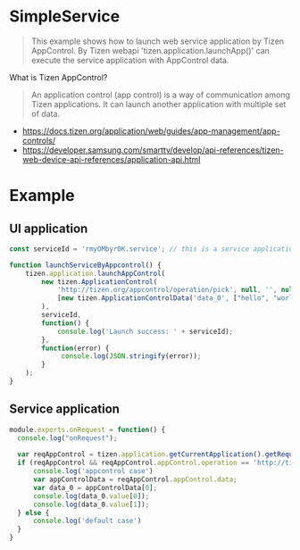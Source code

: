 # SimpleService

> This example shows how to launch web service application by Tizen AppControl.
By Tizen webapi 'tizen.application.launchApp()' can execute the service application with AppControl data.

What is Tizen AppControl?
> An application control (app control) is a way of communication among Tizen applications. It can launch another application with multiple set of data.
- https://docs.tizen.org/application/web/guides/app-management/app-controls/
- https://developer.samsung.com/smarttv/develop/api-references/tizen-web-device-api-references/application-api.html

# Example

## UI application
```javascript
const serviceId = 'rmyOMbyr0K.service'; // this is a service application ID of config.xml

function launchServiceByAppcontrol() {
    tizen.application.launchAppControl(
        new tizen.ApplicationControl(
            'http://tizen.org/appcontrol/operation/pick', null, '', null,
            [new tizen.ApplicationControlData('data_0', ["hello", "world"])]
        ),
        serviceId,
        function() {
            console.log('Launch success: ' + serviceId);
        },
        function(error) {
             console.log(JSON.stringify(error));
        }
    );
}
```

## Service application
```javascript
module.exports.onRequest = function() {
  console.log("onRequest");
  
  var reqAppControl = tizen.application.getCurrentApplication().getRequestedAppControl();
  if (reqAppControl && reqAppControl.appControl.operation == 'http://tizen.org/appcontrol/operation/pick') {
	  console.log('appcontrol case')
      var appControlData = reqAppControl.appControl.data;
      var data_0 = appControlData[0];
      console.log(data_0.value[0]);
      console.log(data_0.value[1]);
  } else {
      console.log('default case')
  }
}

```
